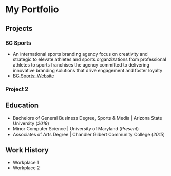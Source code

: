 # My Portfolio

## Projects
### BG Sports
- An international sports branding agency focus on creativity and strategic to elevate athletes and sports organzizations from  professional athletes to sports franchises the agency committed to delivering innovative branding solutions that drive engagement and foster loyalty
- [BG Sports: Website](https://www.bgseinc.com)

### Project 2

## Education
- Bachelors of General Business Degree, Sports & Media | Arizona State University (_2019_) 
- Minor Computer Science | University of Maryland (_Present_)
- Associates of Arts Degree | Chandler Gilbert Community College (_2015_)

## Work History
- Workplace 1
- Workplace 2
